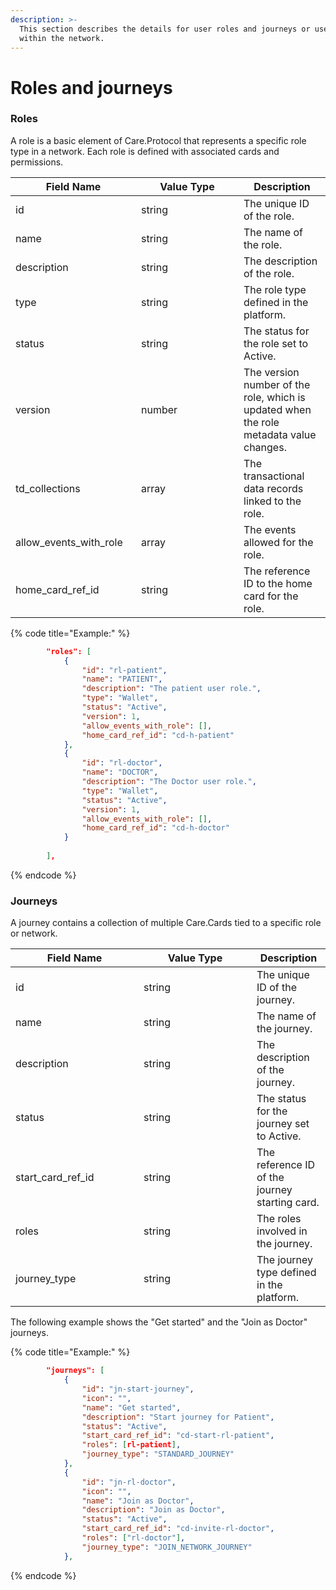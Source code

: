```yaml
---
description: >-
  This section describes the details for user roles and journeys or user flows
  within the network.
---
```


# Roles and journeys

### Roles

A role is a basic element of Care.Protocol that represents a specific role type in a network. Each role is defined with associated cards and permissions.

<table><thead><tr><th width="185">Field Name</th><th width="148">Value Type</th><th>Description</th></tr></thead><tbody><tr><td>id</td><td>string</td><td>The unique ID of the role.</td></tr><tr><td>name</td><td>string</td><td>The name of the role.</td></tr><tr><td>description</td><td>string</td><td>The description of the role.</td></tr><tr><td>type</td><td>string</td><td>The role type defined in the platform.</td></tr><tr><td>status</td><td>string</td><td>The status for the role set to Active.</td></tr><tr><td>version</td><td>number</td><td>The version number of the role, which is updated when the role metadata value changes.</td></tr><tr><td>td_collections</td><td>array</td><td>The transactional data records linked to the role.</td></tr><tr><td>allow_events_with_role</td><td>array</td><td>The events allowed for the role.</td></tr><tr><td>home_card_ref_id</td><td>string</td><td>The reference ID to the home card for the role.</td></tr></tbody></table>

{% code title="Example:" %}
```json
        "roles": [
            {
                "id": "rl-patient",
                "name": "PATIENT",
                "description": "The patient user role.",
                "type": "Wallet",
                "status": "Active",
                "version": 1,
                "allow_events_with_role": [],
                "home_card_ref_id": "cd-h-patient"
            },
            {
                "id": "rl-doctor",
                "name": "DOCTOR",
                "description": "The Doctor user role.",
                "type": "Wallet",
                "status": "Active",
                "version": 1,
                "allow_events_with_role": [],
                "home_card_ref_id": "cd-h-doctor"
            }
            
        ],
```
{% endcode %}

### Journeys

A journey contains a collection of multiple Care.Cards tied to a specific role or network.

<table><thead><tr><th width="189">Field Name</th><th width="165">Value Type</th><th>Description</th></tr></thead><tbody><tr><td>id</td><td>string</td><td>The unique ID of the journey.</td></tr><tr><td>name</td><td>string</td><td>The name of the journey.</td></tr><tr><td>description</td><td>string</td><td>The description of the journey.</td></tr><tr><td>status</td><td>string</td><td>The status for the journey set to Active.</td></tr><tr><td>start_card_ref_id</td><td>string</td><td>The reference ID of the journey starting card.</td></tr><tr><td>roles</td><td>string</td><td>The roles involved in the journey.</td></tr><tr><td>journey_type</td><td>string</td><td>The journey type defined in the platform.</td></tr></tbody></table>

The following example shows the "Get started" and the "Join as Doctor" journeys.

{% code title="Example:" %}
```json
        "journeys": [
            {
                "id": "jn-start-journey",
                "icon": "",
                "name": "Get started",
                "description": "Start journey for Patient",
                "status": "Active",
                "start_card_ref_id": "cd-start-rl-patient",
                "roles": [rl-patient],
                "journey_type": "STANDARD_JOURNEY"
            },
            {
                "id": "jn-rl-doctor",
                "icon": "",
                "name": "Join as Doctor",
                "description": "Join as Doctor",
                "status": "Active",
                "start_card_ref_id": "cd-invite-rl-doctor",
                "roles": ["rl-doctor"],
                "journey_type": "JOIN_NETWORK_JOURNEY"
            },
```
{% endcode %}
